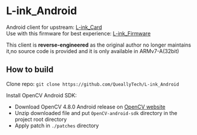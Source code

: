 # L-ink_Android

Android client for upstream: [L-ink_Card](https://github.com/peng-zhihui/L-ink_Card)  
Use with this firmware for best experience: [L-ink_Firmware](https://github.com/QueallyTech/L-ink_firmware)  

This client is **reverse-engineered** as the original author no longer maintains it,no source code is provided and it is only available in ARMv7-A(32bit)  

## How to build

Clone repo: `git clone https://github.com/QueallyTech/L-ink_Android`  

Install OpenCV Android SDK:  

* Download OpenCV 4.8.0 Android release on [OpenCV website](https://opencv.org/releases/)
* Unzip downloaded file and put `OpenCV-android-sdk` directory in the project root directory
* Apply patch in `./patches` directory  
